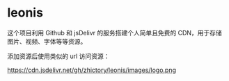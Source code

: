 # leonis

这个项目利用 Github 和 jsDelivr 的服务搭建个人简单且免费的 CDN，用于存储图片、视频、字体等等资源。

添加资源后使用类似的 url 访问资源：

https://cdn.jsdelivr.net/gh/zhictory/leonis/images/logo.png


